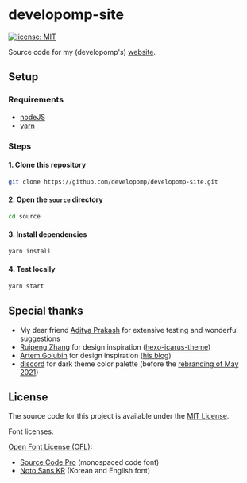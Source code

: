 # developomp-site

[![license: MIT](https://img.shields.io/badge/license-MIT-blue.svg?style=for-the-badge)](./LICENSE)

Source code for my (developomp's) <a href="https://developomp.com" target="_blank">website</a>.

## Setup

### Requirements

- [nodeJS](https://nodejs.org)
- [yarn](https://github.com/yarnpkg/yarn)

### Steps

#### 1. Clone this repository

```bash
git clone https://github.com/developomp/developomp-site.git
```

#### 2. Open the [`source`](./source) directory

```bash
cd source
```

#### 3. Install dependencies

```bash
yarn install
```

#### 4. Test locally

```bash
yarn start
```

## Special thanks

- My dear friend [Aditya Prakash](https://github.com/AdityaPrakash-26) for extensive testing and wonderful suggestions
- [Ruipeng Zhang](https://github.com/ppoffice) for design inspiration ([hexo-icarus-theme](https://github.com/ppoffice/hexo-theme-icarus))
- [Artem Golubin](https://github.com/rushter) for design inspiration ([his blog](https://rushter.com/blog))
- [discord](http://discord.com) for dark theme color palette (before the [rebranding of May 2021](https://blog.discord.com/how-were-making-discord-more-welcoming-for-everyone-ee152f198c60))

## License

The source code for this project is available under the [MIT License](./LICENSE).<br>

Font licenses:

[Open Font License (OFL)](https://scripts.sil.org/cms/scripts/page.php?site_id=nrsi&id=OFL#5667e9e4):

- [Source Code Pro](https://fonts.google.com/specimen/Source+Code+Pro?query=source+code+pro) (monospaced code font)
- [Noto Sans KR](https://fonts.google.com/specimen/Noto+Sans+KR) (Korean and English font)
